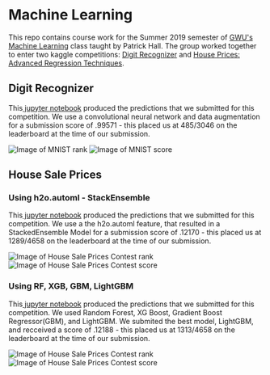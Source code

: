 # Machine Learning

This repo contains course work for the Summer 2019 semester of <a href= "https://github.com/jphall663/GWU_data_mining" rel="nofollow">GWU's Machine Learning</a> class taught by Patrick Hall. The group worked together to enter two kaggle competitions: <a href="https://www.kaggle.com/c/digit-recognizer" rel="nofollow">Digit Recognizer</a> and <a href="https://www.kaggle.com/c/house-prices-advanced-regression-techniques" rel="nofollow">House Prices: Advanced Regression Techniques</a>.

## Digit Recognizer

This<a href= "https://github.com/britcbish/dsnc6290-coursework/blob/master/MNIST.ipynb" rel = "nofollow"> jupyter notebook</a> produced the predictions that we submitted for this competition. We use a convolutional neural network and data augmentation for a submission score of .99571 - this placed us at 485/3046 on the leaderboard at the time of our submission.

![Image of MNIST rank](https://github.com/britcbish/dsnc6290-coursework/blob/master/MNISTrank.jpg)
![Image of MNIST score](https://github.com/britcbish/dsnc6290-coursework/blob/master/MNISTscore.jpg)

## House Sale Prices

### Using h2o.automl - StackEnsemble
This<a href= "https://github.com/britcbish/dsnc6290-coursework/blob/master/House Sale Prices - H2OAUTOMIL.ipynb" rel = "nofollow"> jupyter notebook</a> produced the predictions that we submitted for this competition. We use a the h2o.automl feature, that resulted in a StackedEnsemble Model for a submission score of .12170 - this placed us at 1289/4658 on the leaderboard at the time of our submission.
 
![Image of House Sale Prices Contest rank](https://github.com/britcbish/dsnc6290-coursework/blob/master/h2o_automl_rank.PNG)
![Image of House Sale Prices Contest score](https://github.com/britcbish/dsnc6290-coursework/blob/master/h2o_automl%20score.PNG)

### Using RF, XGB, GBM, LightGBM
This<a href= "https://github.com/britcbish/dsnc6290-coursework/blob/master/House%20Prices.ipynb" rel = "nofollow"> jupyter notebook</a> produced the predictions that we submitted for this competition. We used Random Forest, XG Boost, Gradient Boost Regressor(GBM), and LightGBM. We submited the best model, LightGBM, and recceived a score of .12188 - this placed us at 1313/4658 on the leaderboard at the time of our submission.
 
![Image of House Sale Prices Contest rank](https://github.com/britcbish/dsnc6290-coursework/blob/master/HousePricesRank.PNG)
![Image of House Sale Prices Contest score](https://github.com/britcbish/dsnc6290-coursework/blob/master/HousePricesScore.PNG)
